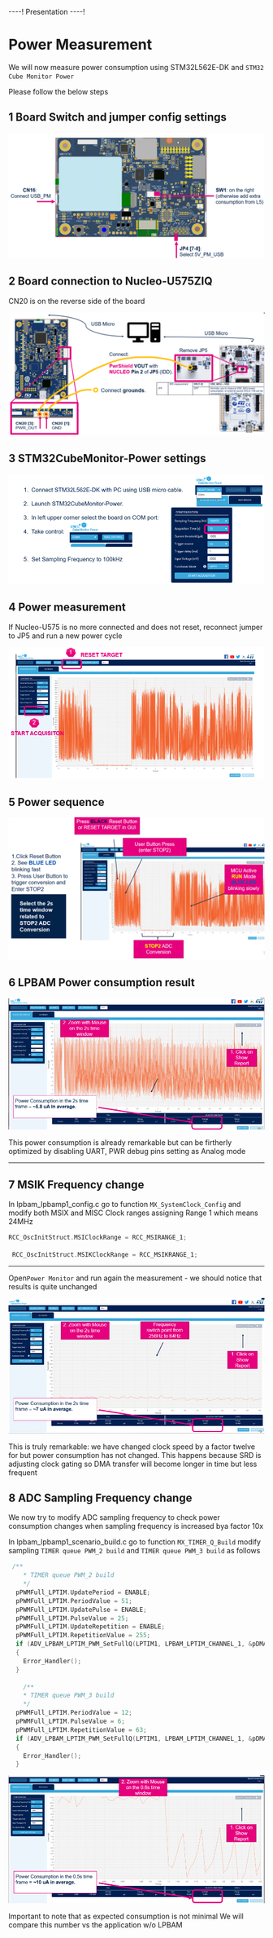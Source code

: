 ----! 
Presentation 
----!

# Power Measurement

We will now measure power consumption using STM32L562E-DK and `STM32 Cube Monitor Power`

Please follow the below steps

## 1 Board Switch and jumper config settings
![lpbam config](./img/0501.png)

## 2 Board connection to Nucleo-U575ZIQ
CN20 is on the reverse side of the board

![lpbam config](./img/0502.png)

## 3 STM32CubeMonitor-Power settings

![lpbam config](./img/0503.png)

## 4  Power measurement

<awarning>
If Nucleo-U575 is no more connected and does not reset, reconnect jumper to JP5 and run a new power cycle
</awarning>


![lpbam config](./img/0504.png)

## 5 Power sequence

![lpbam config](./img/0505.png)


## 6 LPBAM Power consumption result

![lpbam config](./img/0506.png)

<ainfo>
This power consumption is already remarkable but can be firtherly optimized by disabling UART, PWR debug pins setting as Analog mode
</ainfo>

---

## 7 MSIK Frequency change

 In lpbam_lpbamp1_config.c go to function `MX_SystemClock_Config` and modify both MSIX and MISC Clock ranges assigning Range 1 which means 24MHz

 ```c
RCC_OscInitStruct.MSIClockRange = RCC_MSIRANGE_1;

  RCC_OscInitStruct.MSIKClockRange = RCC_MSIKRANGE_1;
 ```

----

Open`Power Monitor` and run again the measurement - we should notice that results is quite unchanged

![lpbam config](./img/0507.png)


<ainfo>
This is truly remarkable: we have changed clock speed by a factor twelve for but power consumption has not changed.
This happens because SRD is adjusting clock gating so DMA transfer will become longer in time but less frequent
</ainfo>

## 8 ADC Sampling Frequency change

We now try to modify ADC sampling frequency to check power consumption changes when sampling frequency is increased bya  factor 10x

In lpbam_lpbamp1_scenario_build.c go to function `MX_TIMER_Q_Build` modify sampling  `TIMER queue PWM_2 build` and `TIMER queue PWM_3 build` as follows

```c
 /**
    * TIMER queue PWM_2 build
    */
  pPWMFull_LPTIM.UpdatePeriod = ENABLE;
  pPWMFull_LPTIM.PeriodValue = 51;
  pPWMFull_LPTIM.UpdatePulse = ENABLE;
  pPWMFull_LPTIM.PulseValue = 25;
  pPWMFull_LPTIM.UpdateRepetition = ENABLE;
  pPWMFull_LPTIM.RepetitionValue = 255;
  if (ADV_LPBAM_LPTIM_PWM_SetFullQ(LPTIM1, LPBAM_LPTIM_CHANNEL_1, &pDMAListInfo_LPTIM, &pPWMFull_LPTIM, &PWM_2_Desc, &TIMER_Q) != LPBAM_OK)
  {
    Error_Handler();
  }

    /**
    * TIMER queue PWM_3 build
    */
  pPWMFull_LPTIM.PeriodValue = 12;
  pPWMFull_LPTIM.PulseValue = 6;
  pPWMFull_LPTIM.RepetitionValue = 63;
  if (ADV_LPBAM_LPTIM_PWM_SetFullQ(LPTIM1, LPBAM_LPTIM_CHANNEL_1, &pDMAListInfo_LPTIM, &pPWMFull_LPTIM, &PWM_3_Desc, &TIMER_Q) != LPBAM_OK)
  {
    Error_Handler();
  }
```

![lpbam config](./img/0508.png)

<ainfo>
Important to note that as expected consumption is not minimal We will compare this number vs the application w/o LPBAM
</ainfo>
